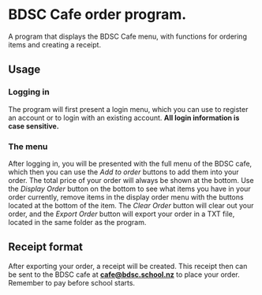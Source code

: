 # BDSC Cafe order program.
A program that displays the BDSC Cafe menu, with functions for ordering items and creating a receipt.
## Usage
### Logging in
The program will first present a login menu, which you can use to register an account or to login with an existing account.
**All login information is case sensitive.**
### The menu
After logging in, you will be presented with the full menu of the BDSC cafe, which then you can use the *Add to order* buttons to add them into your order.
The total price of your order will always be shown at the bottom.
Use the *Display Order* button on the bottom to see what items you have in your order currently, remove items in the display order menu with the buttons located at the bottom of the item.
The *Clear Order* button will clear out your order, and the *Export Order* button will export your order in a TXT file, located in the same folder as the program.
## Receipt format
After exporting your order, a receipt will be created. This receipt then can be sent to the BDSC cafe at **cafe@bdsc.school.nz** to place your order. Remember to pay before school starts.
